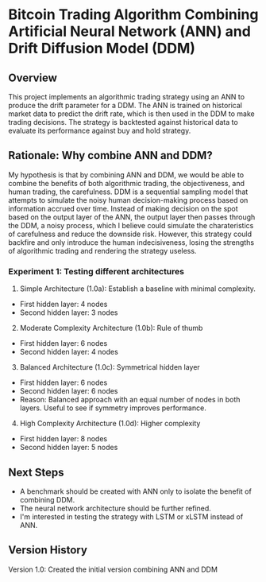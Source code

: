 # Bitcoin Trading Algorithm Combining Artificial Neural Network (ANN) and Drift Diffusion Model (DDM)

## Overview
This project implements an algorithmic trading strategy using an ANN to produce the drift parameter for a DDM. The ANN is trained on historical market data to predict the drift rate, which is then used in the DDM to make trading decisions. The strategy is backtested against historical data to evaluate its performance against buy and hold strategy.

## Rationale: Why combine ANN and DDM?
My hypothesis is that by combining ANN and DDM, we would be able to combine the benefits of both algorithmic trading, the objectiveness, and human trading, the carefulness. DDM is a sequential sampling model that attempts to simulate the noisy human decision-making process based on information accrued over time. Instead of making decision on the spot based on the output layer of the ANN, the output layer then passes through the DDM, a noisy process, which I believe could simulate the charateristics of carefulness and reduce the downside risk. However, this strategy could backfire and only introduce the human indecisiveness, losing the strengths of algorithmic trading and rendering the strategy useless.

### Experiment 1: Testing different architectures
1. Simple Architecture (1.0a): Establish a baseline with minimal complexity.
- First hidden layer: 4 nodes
- Second hidden layer: 3 nodes

2. Moderate Complexity Architecture (1.0b): Rule of thumb
- First hidden layer: 6 nodes
- Second hidden layer: 4 nodes

3. Balanced Architecture (1.0c): Symmetrical hidden layer
- First hidden layer: 6 nodes
- Second hidden layer: 6 nodes
- Reason: Balanced approach with an equal number of nodes in both layers. Useful to see if symmetry improves performance.

4. High Complexity Architecture (1.0d): Higher complexity
- First hidden layer: 8 nodes
- Second hidden layer: 5 nodes

## Next Steps
- A benchmark should be created with ANN only to isolate the benefit of combining DDM.
- The neural network architecture should be further refined. 
- I'm interested in testing the strategy with LSTM or xLSTM instead of ANN.

## Version History
Version 1.0: Created the initial version combining ANN and DDM
